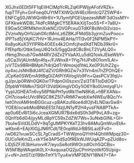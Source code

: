 XGJhx0EDt5FF1qEIIHCIMpYcRLZqKIPWljyAFotVRZk=
fupTTFyh+GnFoeq0lJYtMTXlWQcW4Ecl6mlcQ7Z5WP4=
ENFCgS0JWWQnWr6V+1U1ymfjPGEUpezesMMF3dOssMY=
GFKkwkWD8L74dFcRMgkCY5ERAikXiljToo5S+F+7a8U=
E9Gw5CIRfMIkhmXxkNC/OVGPcxuGTdKFBsWn0i2vizo=
ZVznxNyOHVJah0XctMmLz6ZBKJFMdSb3yjrmZuvPooc=
iPPTsd5jYAjKC7HV+1RJmv4EAHa/1Tl3v0F2NPM5kPY=
6x8yoKuX3YI1PRlb4OEEs4k2OmfcjhedXdTNDb39kr0=
FfEhpfb/OtbkSxq/J6Q1xS/5ggQzdCBcBnLT2VyALQ0=
rNmg3houb7GwM4RV2dZx2YVaAXLu5diQ1oxkJEkeWbY=
u5Ca3VjAUmMjn4fq+/FJWnx8+1Yig7HJPx8O1om1LAI=
jvVTDx98RHBMph7t4rjQdTrWmosjd1hkLXe0P3UhZ2g=
oy4xcJsNhlBdU4fCdZV/GRh9GZw7x31Vn4m7nZPOhQE=
JCpKe0SWEmA9tBgOiZAtPiYAVogVo9Fn+QasPCV3fqU=
gJ/prJp0RWn0QK0xrTPdpnOi0szxn/Zsl3T8TIoDdOQ=
DfpbWY6Mkn7SlGFI3VdSKimgVDGy1iO6Y8o0UmtyqFU=
YypIJGHEATn6vy56PNbPH1yotRk11wN8KdL+hBFXANs=
CH7cioa4cUVc8NQC8KZ5I7vRtMl7wobXwNWEu/8Qc/Y=
lwtOhniAMHmBGGcuz+pBAKzuf4oe4dIOjh4LNDavSw8=
YOE8/ocwbMoiBNbEESt7dzjUN1yff2H4yusFNA8PTkA=
ap0u6EvRI13i6cJceaXGMUR7Bdx6dS0h3dP9vLA9+zg=
0QnYb6dG4ijyyMLd8pYC59xZdZW7Ws+3uNxbGINL+GI=
7buIwSVd3LDdV+9qTgUMlPKYKeT23hv8AMuQmWuvEtA=
wKbn6+EAjiXIGjjJN6fCdt/1E0opWdJrBB5tLazEFv0=
/wD621vuwSCcSL7gCradS+TWWjmoQYHH4QhtWMpqz30=
0UCo1eKmZL+xkY5e3AP5dSz0fREkWJWUqAZP+pZUd8o=
LlDj5ZF/63bHunvviK7/eyuSe8ot9WOrzdIOch5QCBs=
W5M1BpWAqeIA0LX+AxquxaOQ2juCPmHzotlkf05Upig=
j/+vN+Jxt07/zl199nTmY1/Tyu4wVMP3ENY18N47+TA=
